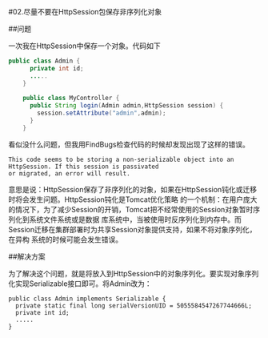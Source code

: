 #02.尽量不要在HttpSession包保存非序列化对象

##问题

一次我在HttpSession中保存一个对象。代码如下

```java 
public class Admin {
      private int id;
      .....
    }
    
    public class MyController {
      public String login(Admin admin,HttpSession session) {
        session.setAttribute("admin",admin);
      }
    } 
```
  看似没什么问题，但我用FindBugs检查代码的时候却发现出现了这样的错误。
  
    This code seems to be storing a non-serializable object into an HttpSession. If this session is passivated 
    or migrated, an error will result. 
    
  意思是说：HttpSession保存了非序列化的对象，如果在HttpSession钝化或迁移时将会发生问题。HttpSession钝化是Tomcat优化策略
  的一个机制：在用户庞大的情况下，为了减少Session的开销，Tomcat把不经常使用的Session对象暂时序列化到系统文件系统或是数据
  库系统中，当被使用时反序列化到内存中。而Session迁移在集群部署时为共享Session对象提供支持，如果不将对象序列化，在异构
  系统的时候可能会发生错误。
  
##解决方案

  为了解决这个问题，就是将放入到HttpSession中的对象序列化。要实现对象序列化实现Serializable接口即可。将Admin改为：
  
    public class Admin implements Serializable {
      private static final long serialVersionUID = 5055584547267744666L;
      private int id;
      .....
    }
    
  
